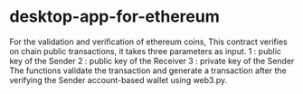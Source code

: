 # desktop-app-for-ethereum
For the validation and verification of ethereum coins, This contract verifies on chain public transactions, it takes three parameters as input.
1 : public key of the Sender
2 : public key of the Receiver
3 : private key of the Sender 
The functions validate the transaction and generate a transaction after the verifying the Sender account-based wallet using web3.py.
